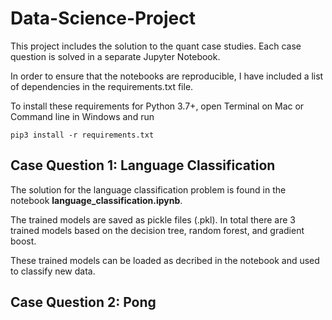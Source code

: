 # Data-Science-Project

This project includes the solution to the quant case studies. Each case question is solved in a separate Jupyter Notebook.

In order to ensure that the notebooks are reproducible, I have included a list of dependencies in the requirements.txt file.

To install these requirements for Python 3.7+, open Terminal on Mac or Command line in Windows and run

```
pip3 install -r requirements.txt
```

## Case Question 1: Language Classification

The solution for the language classification problem is found in the notebook **language_classification.ipynb**.

The trained models are saved as pickle files (.pkl). In total there are 3 trained models based on the decision tree, random forest, and gradient boost.

These trained models can be loaded as decribed in the notebook and used to classify new data.

## Case Question 2: Pong
